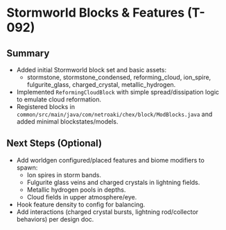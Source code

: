 # Stormworld Blocks & Features (T-092)

## Summary

- Added initial Stormworld block set and basic assets:
  - stormstone, stormstone_condensed, reforming_cloud, ion_spire, fulgurite_glass, charged_crystal, metallic_hydrogen.
- Implemented `ReformingCloudBlock` with simple spread/dissipation logic to emulate cloud reformation.
- Registered blocks in `common/src/main/java/com/netroaki/chex/block/ModBlocks.java` and added minimal blockstates/models.

## Next Steps (Optional)

- Add worldgen configured/placed features and biome modifiers to spawn:
  - Ion spires in storm bands.
  - Fulgurite glass veins and charged crystals in lightning fields.
  - Metallic hydrogen pools in depths.
  - Cloud fields in upper atmosphere/eye.
- Hook feature density to config for balancing.
- Add interactions (charged crystal bursts, lightning rod/collector behaviors) per design doc.
